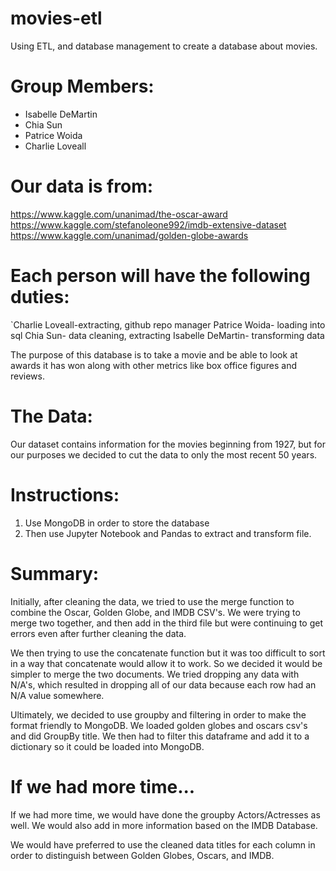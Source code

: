 
# movies-etl
Using ETL, and database management to create a database about movies.

# Group Members:
- Isabelle DeMartin
- Chia Sun
- Patrice Woida
- Charlie Loveall

# Our data is from:
https://www.kaggle.com/unanimad/the-oscar-award
https://www.kaggle.com/stefanoleone992/imdb-extensive-dataset
https://www.kaggle.com/unanimad/golden-globe-awards

# Each person will have the following duties:
`Charlie Loveall-extracting, github repo manager
Patrice Woida- loading into sql
Chia Sun- data cleaning, extracting
Isabelle DeMartin- transforming data

The purpose of this database is to take a movie and be able to look at awards it has won along with other metrics like box office figures and reviews.

# The Data:
Our dataset contains information for the movies beginning from 1927, but for our purposes we decided to cut the data to only the most recent 50 years.

# Instructions:
1. Use MongoDB in order to store the database
2. Then use Jupyter Notebook and Pandas to extract and transform file. 

# Summary:

Initially, after cleaning the data, we tried to use the merge function to combine the Oscar, Golden Globe, and IMDB CSV's. We were trying to merge two together, and then add in the third file but were continuing to get errors even after further cleaning the data.  

We then trying to use the concatenate function but it was too difficult to sort in a way that concatenate would allow it to work. So we decided it would be simpler to merge the two documents. We tried dropping any data with N/A's, which resulted in dropping all of our data because each row had an N/A value somewhere. 

Ultimately, we decided to use groupby and filtering in order to make the format friendly to MongoDB.  We loaded golden globes and oscars csv's and did GroupBy title. We then had to filter this dataframe and add it to a dictionary so it could be loaded into MongoDB. 

# If we had more time...

If we had more time, we would have done the groupby Actors/Actresses as well. We would also add in more information based on the IMDB Database. 

We would have preferred to use the cleaned data titles for each column in order to distinguish between Golden Globes, Oscars, and IMDB. 

